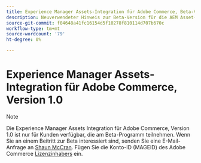 ```yaml
---
title: Experience Manager Assets-Integration für Adobe Commerce, Beta-Version 1.0
description: Neuverwendeter Hinweis zur Beta-Version für die AEM Asset-Integration für Commerce
source-git-commit: f04648a41fc16154d5f10278f810114d707b670c
workflow-type: tm+mt
source-wordcount: '79'
ht-degree: 0%

---
```


# Experience Manager Assets-Integration für Adobe Commerce, Version 1.0

>[!NOTE]
>
>Die Experience Manager Assets Integration für Adobe Commerce, Version 1.0 ist nur für Kunden verfügbar, die am Beta-Programm teilnehmen. Wenn Sie an einem Beitritt zur Beta interessiert sind, senden Sie eine E-Mail-Anfrage an [Shaun McCran](mailto:mccran@adobe.com). Fügen Sie die Konto-ID (MAGEID) des Adobe Commerce [Lizenzinhabers](https://experienceleague.adobe.com/en/docs/commerce-cloud-service/start/access-storefront) ein.
